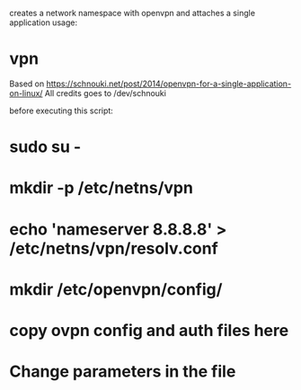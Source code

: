 creates a network namespace with openvpn and attaches a single application
usage:
# vpn <your executable> <your parameters>
Based on https://schnouki.net/post/2014/openvpn-for-a-single-application-on-linux/
All credits goes to /dev/schnouki

before executing this script:
# sudo su -
# mkdir -p /etc/netns/vpn
# echo 'nameserver 8.8.8.8' > /etc/netns/vpn/resolv.conf
# mkdir /etc/openvpn/config/
# copy ovpn config and auth files here 
# Change parameters in the file
